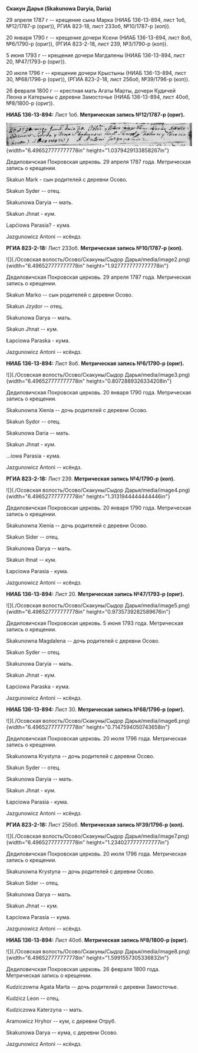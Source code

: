 **Скакун Дарья (Skakunowa Daryia, Daria)**

29 апреля 1787 г -- крещение сына Марка (НИАБ 136-13-894, лист 1об,
№12/1787-р (ориг)), РГИА 823-18, лист 233об, №10/1787-р (коп)).

20 января 1790 г -- крещение дочери Ксени (НИАБ 136-13-894, лист 8об,
№6/1790-р (ориг)), (РГИА 823-2-18, лист 239, №3/1790-р (коп)).

5 июня 1793 г -- крещение дочери Магдалены (НИАБ 136-13-894, лист 20,
№47/1793-р (ориг)).

20 июля 1796 г -- крещение дочери Крыстыны (НИАБ 136-13-894, лист 30,
№68/1796-р (ориг)), (РГИА 823-2-18, лист 256об, №39/1796-р (коп)).

26 февраля 1800 г -- крестная мать Агаты Марты, дочери Кудичей Леона и
Катерыны с деревни Замосточье (НИАБ 136-13-894, лист 40об, №8/1800-р
(ориг)).

**НИАБ 136-13-894:** Лист 1об. **Метрическая запись №12/1787-р (ориг).**

![](./media/33a16046b06e6e48d86f612baefd59064c3dc230.png){width="6.496527777777778in"
height="1.0379429133858267in"}

Дедиловичская Покровская церковь. 29 апреля 1787 года. Метрическая
запись о крещении.

Skakun Mark - сын родителей с деревни Осово.

Skakun Syder -- отец.

Skakunowa Daryia -- мать.

Skakun Jhnat - кум.

Lapćiowa Parasia? - кума.

Jazgunowicz Antoni -- ксёндз.

**РГИА 823-2-18:** Лист 233об. **Метрическая запись №10/1787-р (коп).**

![](./Осовская волость/Осово/Скакуны/Сыдор Дарья/media/image2.png){width="6.496527777777778in"
height="1.9277777777777778in"}

Дедиловичская Покровская церковь. 29 апреля 1787 года. Метрическая
запись о крещении.

Skakun Markо -- сын родителей с деревни Осово.

Skakun Jzydor -- отец.

Skakunowa Darya -- мать.

Skakun Jhnat -- кум.

Łapciowa Paraska - кума.

Jazgunowicz Antoni -- ксёндз.

**НИАБ 136-13-894:** Лист 8об. **Метрическая запись №6/1790-р (ориг).**

![](./Осовская волость/Осово/Скакуны/Сыдор Дарья/media/image3.png){width="6.496527777777778in"
height="0.8072889326334208in"}

Дедиловичская Покровская церковь. 20 января 1790 года. Метрическая
запись о крещении.

Skakunowna Xienia -- дочь родителей с деревни Осово.

Skakun Sydor -- отец.

Skakunowa Daria -- мать.

Skakun Jhnat - кум.

\...iowa Parasia - кума.

Jazgunowicz Antoni -- ксёндз.

**РГИА 823-2-18:** Лист 239. **Метрическая запись №4/1790-р (коп).**

![](./Осовская волость/Осово/Скакуны/Сыдор Дарья/media/image4.png){width="6.496527777777778in"
height="1.3131944444444446in"}

Дедиловичская Покровская церковь. 20 января 1790 года. Метрическая
запись о крещении.

Skakunowna Xienia -- дочь родителей с деревни Осово.

Skakun Sider -- отец.

Skakunowa Darya -- мать.

Skakun Ihnat -- кум.

Łapciowa Parasia - кума.

Jazgunowicz Antoni -- ксёндз.

**НИАБ 136-13-894:** Лист 20. **Метрическая запись №47/1793-р (ориг).**

![](./Осовская волость/Осово/Скакуны/Сыдор Дарья/media/image5.png){width="6.496527777777778in"
height="0.9735739282589676in"}

Дедиловичская Покровская церковь. 5 июня 1793 года. Метрическая запись о
крещении.

Skakunowna Magdalena -- дочь родителей с деревни Осовo.

Skakun Syder -- отец.

Skakunowa Daryia -- мать.

Skakun Jhnat - кум.

Łapciowa Paraska - кума.

Jazgunowicz Antoni -- ксёндз.

**НИАБ 136-13-894:** Лист 30. **Метрическая запись №68/1796-р (ориг).**

![](./Осовская волость/Осово/Скакуны/Сыдор Дарья/media/image6.png){width="6.496527777777778in"
height="0.7147594050743658in"}

Дедиловичская Покровская церковь. 20 июля 1796 года. Метрическая запись
о крещении.

Skakunowna Krystyna -- дочь родителей с деревни Осовo.

Skakun Syder -- отец.

Skakunowa Daryia -- мать.

Skakun Jhnat - кум.

Łapciowa Parasia - кума.

Jazgunowicz Antoni -- ксёндз.

**РГИА 823-2-18:** Лист 256об. **Метрическая запись №39/1796-р (коп).**

![](./Осовская волость/Осово/Скакуны/Сыдор Дарья/media/image7.png){width="6.496527777777778in"
height="1.2340277777777777in"}

Дедиловичская Покровская церковь. 20 июля 1796 года. Метрическая запись
о крещении.

Skakunowna Krystyna -- дочь родителей с деревни Осово.

Skakun Sider -- отец.

Skakunowa Darya -- мать.

Skakun Jhnat -- кум.

Łapciowa Parasia -- кума.

Jazgunowicz Antoni -- ксёндз.

**НИАБ 136-13-894:** Лист 40об. **Метрическая запись №8/1800-р (ориг).**

![](./Осовская волость/Осово/Скакуны/Сыдор Дарья/media/image8.png){width="6.496527777777778in"
height="1.5991557305336832in"}

Дедиловичская Покровская церковь. 26 февраля 1800 года. Метрическая
запись о крещении.

Kudziczowna Agata Marta -- дочь родителей с деревни Замосточье.

Kudzicz Leon -- отец.

Kudziczowa Katerzyna -- мать.

Aramowicz Hryhor -- кум, с деревни Отруб.

Skakunowa Darya -- кума, с деревни Осово.

Jazgunowicz Antoni -- ксёндз.
